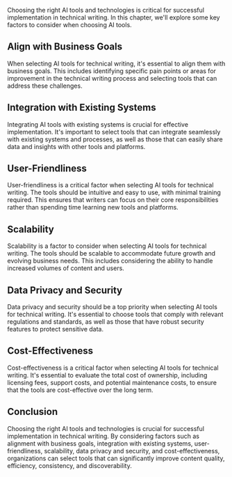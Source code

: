 

Choosing the right AI tools and technologies is critical for successful implementation in technical writing. In this chapter, we'll explore some key factors to consider when choosing AI tools.

Align with Business Goals
-------------------------

When selecting AI tools for technical writing, it's essential to align them with business goals. This includes identifying specific pain points or areas for improvement in the technical writing process and selecting tools that can address these challenges.

Integration with Existing Systems
---------------------------------

Integrating AI tools with existing systems is crucial for effective implementation. It's important to select tools that can integrate seamlessly with existing systems and processes, as well as those that can easily share data and insights with other tools and platforms.

User-Friendliness
-----------------

User-friendliness is a critical factor when selecting AI tools for technical writing. The tools should be intuitive and easy to use, with minimal training required. This ensures that writers can focus on their core responsibilities rather than spending time learning new tools and platforms.

Scalability
-----------

Scalability is a factor to consider when selecting AI tools for technical writing. The tools should be scalable to accommodate future growth and evolving business needs. This includes considering the ability to handle increased volumes of content and users.

Data Privacy and Security
-------------------------

Data privacy and security should be a top priority when selecting AI tools for technical writing. It's essential to choose tools that comply with relevant regulations and standards, as well as those that have robust security features to protect sensitive data.

Cost-Effectiveness
------------------

Cost-effectiveness is a critical factor when selecting AI tools for technical writing. It's essential to evaluate the total cost of ownership, including licensing fees, support costs, and potential maintenance costs, to ensure that the tools are cost-effective over the long term.

Conclusion
----------

Choosing the right AI tools and technologies is crucial for successful implementation in technical writing. By considering factors such as alignment with business goals, integration with existing systems, user-friendliness, scalability, data privacy and security, and cost-effectiveness, organizations can select tools that can significantly improve content quality, efficiency, consistency, and discoverability.

